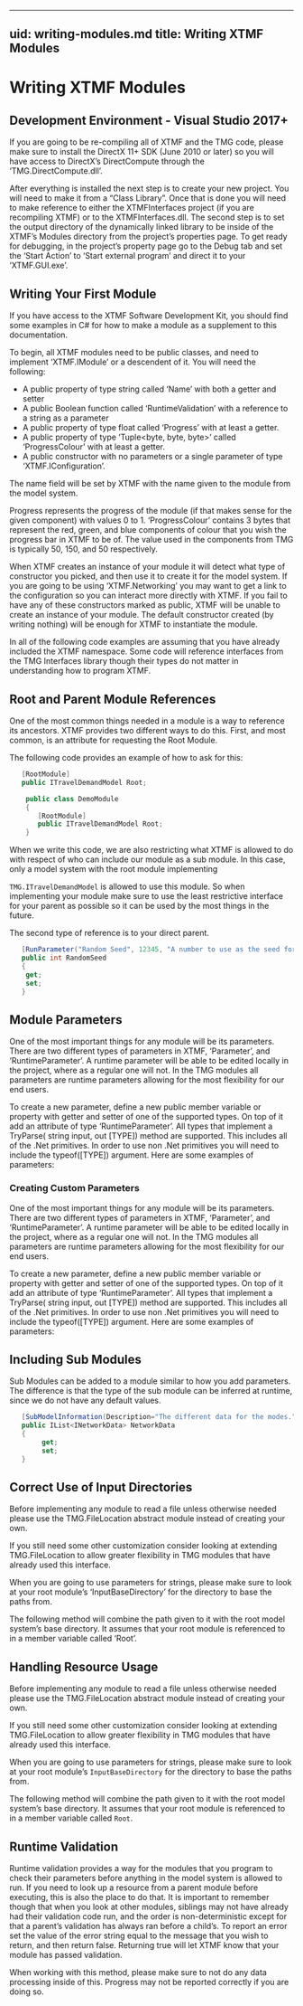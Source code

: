 
---
uid: writing-modules.md
title: Writing XTMF Modules
---
# Writing XTMF Modules


## Development Environment - Visual Studio 2017+

If you are going to be re-compiling all of XTMF and the TMG code, please make sure to install the DirectX 11+ SDK (June 2010 or later) so you will have access to DirectX’s DirectCompute through the ‘TMG.DirectCompute.dll’.

After everything is installed the next step is to create your new project.  You will need to make it from a “Class
Library”.  Once that is done you will need to make reference to either the XTMFInterfaces project (if you are recompiling XTMF) or to the XTMFInterfaces.dll.  The second step is to set the output directory of the dynamically linked library to be inside of the XTMF’s Modules directory from the project’s properties page.  To get ready for debugging, in the project’s property page go to the Debug tab and set the ‘Start Action’ to ‘Start external program’ and direct it to your ‘XTMF.GUI.exe’.


## Writing Your First Module

If you have access to the XTMF Software Development Kit, you should find some examples in C# for how to make a module as a supplement to this documentation.

To begin, all XTMF modules need to be public classes, and need to implement ‘XTMF.IModule’ or a descendent of it.  You will need the following:
   * A public property of type string called ‘Name’ with both a getter and setter
   * A public Boolean function called ‘RuntimeValidation’ with a reference to a string as a parameter
   * A public property of type float called ‘Progress’ with at least a getter.
   * A public property of type ‘Tuple<byte, byte, byte>’ called ‘ProgressColour’ with at least a getter.
   * A public constructor with no parameters or a single parameter of type ‘XTMF.IConfiguration’.

The name field will be set by XTMF with the name given to the module from the model system. 

Progress represents the progress of the module (if that makes sense for the given component) with values 0 to 1.  ‘ProgressColour’ contains 3 bytes that represent the red, green, and blue components of colour that you wish the progress bar in XTMF to be of.  The value used in the components from TMG is typically 50, 150, and 50 respectively.

When XTMF creates an instance of your module it will detect what type of constructor you picked, and then use it to create it for the model system.  If you are going to be using ‘XTMF.Networking’ you may want to get a link to the configuration so you can interact more directly with XTMF.  If you fail to have any of these constructors marked as public, XTMF will be unable to create an instance of your module.  The default constructor created (by writing nothing) will be enough for XTMF to instantiate the module.

In all of the following code examples are assuming that you have already included the XTMF namespace.  Some code will reference interfaces from the TMG Interfaces library though their types do not matter in understanding how to program XTMF.


## Root and Parent Module References

One of the most common things needed in a module is a way to reference its ancestors.  XTMF provides two different ways to do this.  First, and most common, is an attribute for requesting the Root Module.

The following code provides an example of how to ask for this:


```cs
   [RootModule]
   public ITravelDemandModel Root;
```

```cs
    public class DemoModule
    {
       [RootModule]
       public ITravelDemandModel Root;
    }
```

When we write this code, we are also restricting what XTMF is allowed to do with respect of who can include our module as a sub module.  In this case, only a model system with the root module implementing

`TMG.ITravelDemandModel` is allowed to use this module.  So when implementing your module make sure to use the least restrictive interface for your parent as possible so it can be used by the most things in the future.

The second type of reference is to your direct parent.

```cs
   [RunParameter("Random Seed", 12345, "A number to use as the seed for the random number generator.")]
   public int RandomSeed
   {
    get;
    set;
   }
```

## Module Parameters

One of the most important things for any module will be its parameters.  There are two different types of parameters in XTMF, ‘Parameter’, and ‘RuntimeParameter’.  A runtime parameter will be able to be edited locally in the project, where as a regular one will not.  In the TMG modules all parameters are runtime parameters allowing for the most flexibility for our end users.

To create a new parameter, define a new public member variable or property with getter and setter of one of the supported types.  On top of it add an attribute of type ‘RuntimeParameter’.  All types that implement a TryParse( string input, out [TYPE]) method are supported.  This includes all of the .Net primitives.  In order to use non .Net primitives you will need to include the typeof([TYPE]) argument.
Here are some examples of parameters:

### Creating Custom Parameters

One of the most important things for any module will be its parameters.  There are two different types of parameters in XTMF, ‘Parameter’, and ‘RuntimeParameter’.  A runtime parameter will be able to be edited locally in the project, where as a regular one will not.  In the TMG modules all parameters are runtime parameters allowing for the most flexibility for our end users.

To create a new parameter, define a new public member variable or property with getter and setter of one of the supported types.  On top of it add an attribute of type ‘RuntimeParameter’.  All types that implement a TryParse( string input, out [TYPE]) method are supported.  This includes all of the .Net primitives.  In order to use non .Net primitives you will need to include the typeof([TYPE]) argument.
Here are some examples of parameters:

## Including Sub Modules

Sub Modules can be added to a module similar to how you add parameters.  The difference is that the type of the sub module can be inferred at runtime, since we do not have any default values.


```cs   
   [SubModelInformation(Description="The different data for the modes.", Required=false)]
   public IList<INetworkData> NetworkData
   {
        get;
        set;
   }
```

## Correct Use of Input Directories

Before implementing any module to read a file unless otherwise needed please use the TMG.FileLocation abstract module instead of creating your own.

If you still need some other customization consider looking at extending TMG.FileLocation to allow greater flexibility in TMG modules that have already used this interface.

When you are going to use parameters for strings, please make sure to look at your root module’s ‘InputBaseDirectory’ for the directory to base the paths from.

The following method will combine the path given to it with the root model system’s base directory.  It assumes that your root module is referenced to in a member variable called ‘Root’.

## Handling Resource Usage

Before implementing any module to read a file unless otherwise needed please use the TMG.FileLocation abstract module instead of creating your own.

If you still need some other customization consider looking at extending TMG.FileLocation to allow greater flexibility in TMG modules that have already used this interface.

When you are going to use parameters for strings, please make sure to look at your root module’s `InputBaseDirectory` for the directory to base the paths from.

The following method will combine the path given to it with the root model system’s base directory.  It assumes that your root module is referenced to in a member variable called `Root`.

## Runtime Validation

Runtime validation provides a way for the modules that you program to check their parameters before anything in the model system is allowed to run.  If you need to look up a resource from a parent module before executing, this is also the place to do that.  It is important to remember though that when you look at other modules, siblings may not have already had their validation code run, and the order is non-deterministic except for that a parent’s validation has always ran before a child’s.  To report an error set the value of the error string equal to the message that you wish to return, and then return false.  Returning true will let XTMF know that your module has passed validation.

When working with this method, please make sure to not do any data processing inside of this.  Progress may not be reported correctly if you are doing so.
